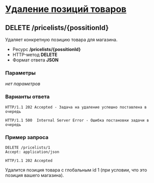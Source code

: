 # [Удаление позиций товаров](../Delete.md)

## DELETE /pricelists/{possitionId}

Удаляет конкретную позицию товара для магазина.

- Ресурс **/pricelists/{possitionId}**
- HTTP-метод **DELETE**
- Формат ответа **JSON**

### Параметры

*нет параметров*

### Варианты ответа

```
HTTP/1.1 202 Accepted - Задача на удаление успешно поставлена в очередь
```

```
HTTP/1.1 500  Internal Server Error - Ошибка постановки задачи в очередь
```

### Пример запроса

```
DELETE /pricelists/1
Accept: application/json
```

```
HTTP/1.1 202 Accepted
```

Удалится позиция товара с глобальным id 1 (при условии, что это позиция вашего магазина).
